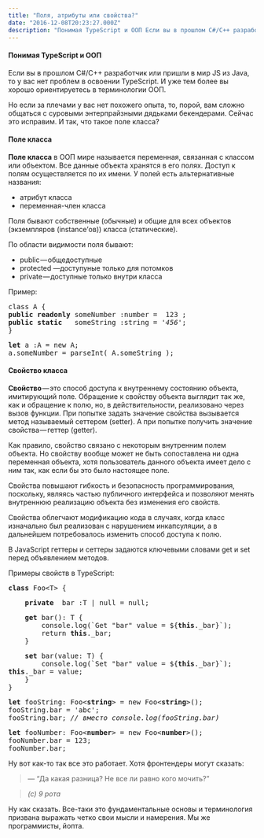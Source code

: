 ```yaml
---
title: "Поля, атрибуты или свойства?"
date: "2016-12-08T20:23:27.000Z"
description: "Понимая TypeScript и ООП Если вы в прошлом C#/C++ разработчик или пришли в мир JS из Java, то у вас нет проблем в освоении TypeS"
---
```


<h4>Понимая TypeScript и ООП</h4>
<p>Если вы в прошлом C#/C++ разработчик или пришли в мир JS из Java, то у вас нет проблем в освоении TypeScript. И уже тем более вы хорошо ориентируетесь в терминологии ООП.</p>
<p>Но если за плечами у вас нет похожего опыта, то, порой, вам сложно общаться с суровыми энтерпрайзными дядьками бекендерами. Сейчас это исправим. И так, что такое поле класса?</p>
<h4>Поле класса</h4>
<p><strong>Поле класса</strong> в ООП мире называется переменная, связанная с классом или объектом. Все данные объекта хранятся в его полях. Доступ к полям осуществляется по их имени. У полей есть альтернативные названия:</p>
<ul>
<li>атрибут класса</li>
<li>переменная-член класса</li>
</ul>
<p>Поля бывают собственные (обычные) и общие для всех объектов (экземпляров (instance’ов)) класса (статические).</p>
<p>По области видимости поля бывают:</p>
<ul>
<li>public — общедоступные</li>
<li>protected —доступуные только для потомков</li>
<li>private — доступные только внутри класса</li>
</ul>
<p>Пример:</p>
<pre>class A {<br><strong>public</strong> <strong>readonly</strong> someNumber :number =  123 ;<br><strong>public</strong> <strong>static</strong>   someString :string = <em>'456'</em>;<br>}</pre>
<pre><strong>let</strong> a :A = new A;<br>a.someNumber = parseInt( A.someString );</pre>
<h4>Свойство класса</h4>
<p><strong>Свойство</strong> — это способ доступа к внутреннему состоянию объекта, имитирующий поле. Обращение к свойству объекта выглядит так же, как и обращение к полю, но, в действительности, реализовано через вызов функции. При попытке задать значение свойства вызывается метод называемый сеттером (setter). А при попытке получить значение свойства — геттер (getter).</p>
<p>Как правило, свойство связано с некоторым внутренним полем объекта. Но свойству вообще может не быть сопоставлена ни одна переменная объекта, хотя пользователь данного объекта имеет дело с ним так, как если бы это было настоящее поле.</p>
<p>Свойства повышают гибкость и безопасность программирования, поскольку, являясь частью публичного интерфейса и позволяют менять внутреннюю реализацию объекта без изменения его свойств.</p>
<p>Свойства облегчают модификацию кода в случаях, когда класс изначально был реализован с нарушением инкапсуляции, а в дальнейшем потребовалось изменить способ доступа к полю.</p>
<p>В JavaScript геттеры и сеттеры задаются ключевыми словами get и set перед объявлением методов.</p>
<p>Примеры свойств в TypeScript:</p>
<pre><strong>class</strong> Foo&lt;T&gt; {</pre>
<pre>    <strong>private</strong> _bar :T | null = null;</pre>
<pre>    <strong>get</strong> bar(): T {<br>        console.log(`Get "bar" value = ${<strong>this</strong>._bar}`);<br>        return <strong>this</strong>._bar;<br>    }</pre>
<pre>    <strong>set</strong> bar(value: T) {<br>        console.log(`Set "bar" value = ${<strong>this</strong>._bar}`);<br><strong>this</strong>._bar = value;<br>    }<br>}</pre>
<pre><strong>let</strong> fooString: Foo&lt;<strong>string</strong>&gt; = new Foo&lt;<strong>string</strong>&gt;();<br>fooString.bar = 'abc';<br>fooString.bar; <em>// вместо console.log(fooString.bar)</em></pre>
<pre><strong>let</strong> fooNumber: Foo&lt;<strong>number</strong>&gt; = new Foo&lt;<strong>number</strong>&gt;();<br>fooNumber.bar = 123;<br>fooNumber.bar;</pre>
<p>Ну вот как-то так все это работает. Хотя фронтендеры могут сказать:</p>
<blockquote><p>— “Да какая разница? Не все ли равно кого мочить?”</p></blockquote>
<blockquote><p><em>(с) 9 рота</em></p></blockquote>
<p>Ну как сказать. Все-таки это фундаментальные основы и терминология призвана выражать четко свои мысли и намерения. Мы же программисты, йопта.</p>


